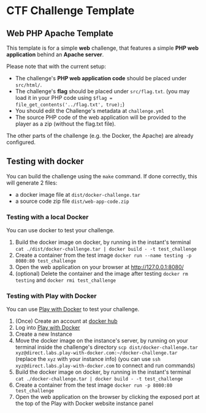 # CTF Challenge Template

## Web PHP Apache Template

This template is for a simple **web** challenge, that features a simple **PHP web application** behind an **Apache server**.

Please note that with the current setup:
- The challenge's **PHP web application code** should be placed under `src/html/`.
- The challenge's **flag** should be placed under `src/flag.txt`. (you may load it in your PHP code using `$flag = file_get_contents('../flag.txt', true);`)
- You should edit the Challenge's metadata at `challenge.yml`
- The source PHP code of the web application will be provided to the player as a zip (without the flag.txt file).

The other parts of the challenge (e.g. the Docker, the Apache) are already configured.

## Testing with docker
You can build the challenge using the `make` command. If done correctly, this will generate 2 files:
- a docker image file at `dist/docker-challenge.tar`
- a source code zip file `dist/web-app-code.zip`

### Testing with a local Docker
You can use docker to test your challenge.

1. Build the docker image on docker, by running in the instant's terminal `cat ./dist/docker-challenge.tar | docker build - -t test_challenge`
2. Create a container from the test image `docker run --name testing -p 8080:80 test_challenge`
3. Open the web application on your browser at http://127.0.0.1:8080/
4. (optional) Delete the container and the image after testing `docker rm testing` and `docker rmi test_challenge`


### Testing with Play with Docker
You can use [Play with Docker](https://labs.play-with-docker.com/) to test your challenge.

1. (Once) Create an account at [docker hub](https://hub.docker.com/signup)
2. Log into [Play with Docker](https://labs.play-with-docker.com/)
3. Create a new Instance
4. Move the docker image on the instance's server, by running on your terminal inside the challenge's directory `scp dist/docker-challenge.tar xyz@direct.labs.play-with-docker.com:~/docker-challenge.tar` (replace the `xyz` with your instance info) (you can use `ssh xyz@direct.labs.play-with-docker.com` to connect and run commands)
5. Build the docker image on docker, by running in the instant's terminal `cat ./docker-challenge.tar | docker build - -t test_challenge`
6. Create a container from the test image `docker run -p 8080:80 test_challenge`
7. Open the web application on the browser by clicking the exposed port at the top of the Play with Docker website instance panel
